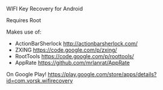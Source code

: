 WIFI Key Recovery for Android

Requires Root

Makes use of:
* ActionBarSherlock http://actionbarsherlock.com/
* ZXING https://code.google.com/p/zxing/
* RootTools https://code.google.com/p/roottools/
* AppRate https://github.com/mrlanrat/AppRate


On Google Play!
https://play.google.com/store/apps/details?id=com.vorsk.wifirecovery

